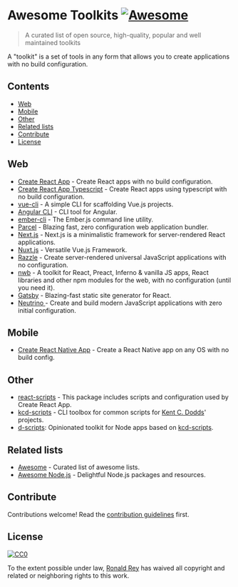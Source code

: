 # Awesome Toolkits [![Awesome](https://cdn.rawgit.com/sindresorhus/awesome/d7305f38d29fed78fa85652e3a63e154dd8e8829/media/badge.svg)](https://github.com/sindresorhus/awesome)

> A curated list of open source, high-quality, popular and well maintained toolkits

A "toolkit" is a set of tools in any form that allows you to create applications with no build configuration.

## Contents

- [Web](#web)
- [Mobile](#mobile)
- [Other](#other)
- [Related lists](#related-lists)
- [Contribute](#contribute)
- [License](#license)

## Web

* [Create React App](https://github.com/facebookincubator/create-react-app) - Create React apps with no build configuration.
* [Create React App Typescript](https://github.com/wmonk/create-react-app-typescript) - Create React apps using typescript with no build configuration.
* [vue-cli](https://github.com/vuejs/vue-cli) - A simple CLI for scaffolding Vue.js projects.
* [Angular CLI](https://github.com/angular/angular-cli) - CLI tool for Angular.
* [ember-cli](https://github.com/ember-cli/ember-cli) - The Ember.js command line utility.
* [Parcel](https://github.com/parcel-bundler/parcel) - Blazing fast, zero configuration web application bundler.
* [Next.js](https://github.com/zeit/next.js/) - Next.js is a minimalistic framework for server-rendered React applications.
* [Nuxt.js](https://github.com/nuxt/nuxt.js) - Versatile Vue.js Framework.
* [Razzle](https://github.com/jaredpalmer/razzle) - Create server-rendered universal JavaScript applications with no configuration.
* [nwb](https://github.com/insin/nwb) - A toolkit for React, Preact, Inferno & vanilla JS apps, React libraries and other npm modules for the web, with no configuration (until you need it).
* [Gatsby](https://github.com/gatsbyjs/gatsby) - Blazing-fast static site generator for React.
* [Neutrino ](https://github.com/mozilla-neutrino/neutrino-dev) - Create and build modern JavaScript applications with zero initial configuration.

## Mobile

* [Create React Native App](https://github.com/react-community/create-react-native-app) - Create a React Native app on any OS with no build config.

## Other

* [react-scripts](https://github.com/facebookincubator/create-react-app/tree/master/packages/react-scripts) - This package includes scripts and configuration used by Create React App.
* [kcd-scripts](https://github.com/kentcdodds/kcd-scripts) - CLI toolbox for common scripts for [Kent C. Dodds](https://github.com/kentcdodds/kcd-scripts)' projects.
* [d-scripts](https://github.com/trae/d-scripts): Opinionated toolkit for Node apps based on [kcd-scripts](https://github.com/kentcdodds/kcd-scripts).

##  Related lists

* [Awesome](https://github.com/sindresorhus/awesome) - Curated list of awesome lists.
* [Awesome Node.js](https://github.com/sindresorhus/awesome-nodejs) - Delightful Node.js packages and resources.

## Contribute

Contributions welcome! Read the [contribution guidelines](contributing.md) first.

## License

[![CC0](http://mirrors.creativecommons.org/presskit/buttons/88x31/svg/cc-zero.svg)](http://creativecommons.org/publicdomain/zero/1.0)

To the extent possible under law, [Ronald Rey](http://github.com/reyronald) has waived all copyright and
related or neighboring rights to this work.
